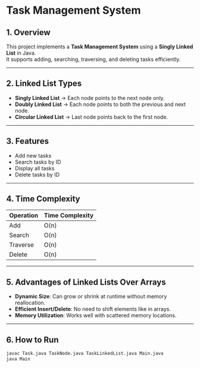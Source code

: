 # Task Management System

## 1. Overview
This project implements a **Task Management System** using a **Singly Linked List** in Java.  
It supports adding, searching, traversing, and deleting tasks efficiently.

---

## 2. Linked List Types
- **Singly Linked List** → Each node points to the next node only.
- **Doubly Linked List** → Each node points to both the previous and next node.
- **Circular Linked List** → Last node points back to the first node.

---

## 3. Features
- Add new tasks
- Search tasks by ID
- Display all tasks
- Delete tasks by ID

---

## 4. Time Complexity
| Operation       | Time Complexity |
|----------------|-----------------|
| Add            | O(n)            |
| Search         | O(n)            |
| Traverse       | O(n)            |
| Delete         | O(n)            |

---

## 5. Advantages of Linked Lists Over Arrays
- **Dynamic Size**: Can grow or shrink at runtime without memory reallocation.
- **Efficient Insert/Delete**: No need to shift elements like in arrays.
- **Memory Utilization**: Works well with scattered memory locations.

---

## 6. How to Run
```bash
javac Task.java TaskNode.java TaskLinkedList.java Main.java
java Main

